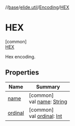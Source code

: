 //[base](../../../../index.md)/[elide.util](../../index.md)/[Encoding](../index.md)/[HEX](index.md)

# HEX

[common]\
[HEX](index.md)

Hex encoding.

## Properties

| Name | Summary |
|---|---|
| [name](../-b-a-s-e64/index.md#-372974862%2FProperties%2F-1416663450) | [common]<br>val [name](../-b-a-s-e64/index.md#-372974862%2FProperties%2F-1416663450): [String](https://kotlinlang.org/api/latest/jvm/stdlib/kotlin/-string/index.html) |
| [ordinal](../-b-a-s-e64/index.md#-739389684%2FProperties%2F-1416663450) | [common]<br>val [ordinal](../-b-a-s-e64/index.md#-739389684%2FProperties%2F-1416663450): [Int](https://kotlinlang.org/api/latest/jvm/stdlib/kotlin/-int/index.html) |
